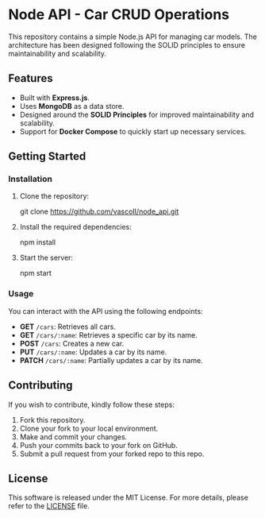 # Node API - Car CRUD Operations

This repository contains a simple Node.js API for managing car models. The architecture has been designed following the SOLID principles to ensure maintainability and scalability.

## Features

- Built with **Express.js**.
- Uses **MongoDB** as a data store.
- Designed around the **SOLID Principles** for improved maintainability and scalability.
- Support for **Docker Compose** to quickly start up necessary services.

## Getting Started

### Installation

1. Clone the repository:

   git clone https://github.com/vascoII/node_api.git

2. Install the required dependencies:

   npm install

3. Start the server:

   npm start

### Usage

You can interact with the API using the following endpoints:

- **GET** `/cars`: Retrieves all cars.
- **GET** `/cars/:name`: Retrieves a specific car by its name.
- **POST** `/cars`: Creates a new car.
- **PUT** `/cars/:name`: Updates a car by its name.
- **PATCH** `/cars/:name`: Partially updates a car by its name.

## Contributing

If you wish to contribute, kindly follow these steps:

1. Fork this repository.
2. Clone your fork to your local environment.
3. Make and commit your changes.
4. Push your commits back to your fork on GitHub.
5. Submit a pull request from your forked repo to this repo.

## License

This software is released under the MIT License. For more details, please refer to the [LICENSE](LICENSE.md) file.
